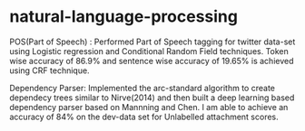 # natural-language-processing

POS(Part of Speech) : Performed Part of Speech tagging for twitter data-set using Logistic regression and Conditional Random Field techniques. Token wise accuracy of 86.9% and sentence wise accuracy of 19.65% is achieved using CRF technique. 

Dependency Parser: Implemented the arc-standard algorithm to create dependecy trees similar to Nirve(2014) and then built a deep learning based dependency parser based on Mannning and Chen. I am able to achieve an accuracy of 84% on the dev-data set for Unlabelled attachment scores. 
